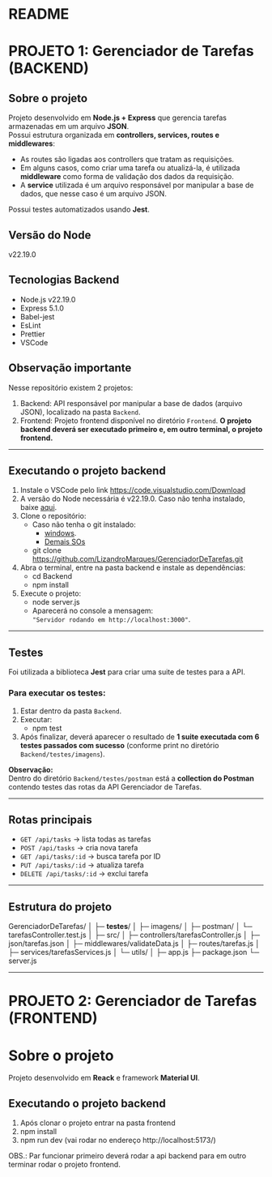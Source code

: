 # README

# PROJETO 1: Gerenciador de Tarefas (BACKEND)

## Sobre o projeto

Projeto desenvolvido em **Node.js + Express** que gerencia tarefas armazenadas em um arquivo **JSON**.  
Possui estrutura organizada em **controllers, services, routes e middlewares**:

- As routes são ligadas aos controllers que tratam as requisições.
- Em alguns casos, como criar uma tarefa ou atualizá-la, é utilizada **middleware** como forma de validação dos dados da requisição.
- A **service** utilizada é um arquivo responsável por manipular a base de dados, que nesse caso é um arquivo JSON.

Possui testes automatizados usando **Jest**.

## Versão do Node

v22.19.0

## Tecnologias Backend

- Node.js v22.19.0
- Express 5.1.0
- Babel-jest
- EsLint
- Prettier
- VSCode

## Observação importante

Nesse repositório existem 2 projetos:

1. Backend: API responsável por manipular a base de dados (arquivo JSON), localizado na pasta `Backend`.
2. Frontend: Projeto frontend disponível no diretório `Frontend`.
   **O projeto backend deverá ser executado primeiro e, em outro terminal, o projeto frontend.**

---

## Executando o projeto backend

1. Instale o VSCode pelo link https://code.visualstudio.com/Download
2. A versão do Node necessária é v22.19.0. Caso não tenha instalado, baixe [aqui](https://nodejs.org/dist/v22.19.0/node-v22.19.0-x64.msi).
3. Clone o repositório:
   - Caso não tenha o git instalado:
     - [windows](https://github.com/git-for-windows/git/releases/download/v2.51.0.windows.1/Git-2.51.0-64-bit.exe).
     - [Demais SOs](https://git-scm.com/downloads)
   - git clone https://github.com/LizandroMarques/GerenciadorDeTarefas.git
4. Abra o terminal, entre na pasta backend e instale as dependências:
   - cd Backend
   - npm install
5. Execute o projeto:
   - node server.js
   - Aparecerá no console a mensagem:  
     `"Servidor rodando em http://localhost:3000"`.

---

## Testes

Foi utilizada a biblioteca **Jest** para criar uma suite de testes para a API.

### Para executar os testes:

1. Estar dentro da pasta `Backend`.
2. Executar:
   - npm test
3. Após finalizar, deverá aparecer o resultado de **1 suite executada com 6 testes passados com sucesso** (conforme print no diretório `Backend/testes/imagens`).

**Observação:**  
Dentro do diretório `Backend/testes/postman` está a **collection do Postman** contendo testes das rotas da API Gerenciador de Tarefas.

---

## Rotas principais

- `GET /api/tasks` → lista todas as tarefas
- `POST /api/tasks` → cria nova tarefa
- `GET /api/tasks/:id` → busca tarefa por ID
- `PUT /api/tasks/:id` → atualiza tarefa
- `DELETE /api/tasks/:id` → exclui tarefa

---

## Estrutura do projeto

GerenciadorDeTarefas/
│
├─ **testes**/
│ ├─ imagens/
│ ├─ postman/
│ └─ tarefasController.test.js
│
├─ src/
│ ├─ controllers/tarefasController.js
│ ├─ json/tarefas.json
│ ├─ middlewares/validateData.js
│ ├─ routes/tarefas.js
│ ├─ services/tarefasServices.js
│ └─ utils/
│
├─ app.js
├─ package.json
└─ server.js

---

# PROJETO 2: Gerenciador de Tarefas (FRONTEND)

# Sobre o projeto

Projeto desenvolvido em **Reack** e framework **Material UI**.

## Executando o projeto backend

1. Após clonar o projeto entrar na pasta frontend
2. npm install
3. npm run dev (vai rodar no endereço http://localhost:5173/)

OBS.: Par funcionar primeiro deverá rodar a api backend para em outro terminar rodar o projeto frontend.
